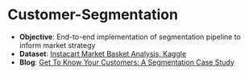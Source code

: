 # Customer-Segmentation

* **Objective**: End-to-end implementation of segmentation pipeline to inform market strategy
* **Dataset**: [Instacart Market Basket Analysis, Kaggle](https://www.kaggle.com/c/instacart-market-basket-analysis)
* **Blog**: [Get To Know Your Customers: A Segmentation Case Study](https://medium.com/geekculture/get-to-know-your-customers-a-segmentation-case-study-cb5b48c7cad1)
